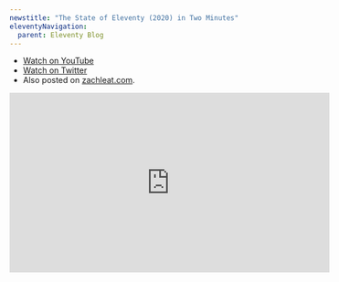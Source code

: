 ```yaml
---
newstitle: "The State of Eleventy (2020) in Two Minutes"
eleventyNavigation:
  parent: Eleventy Blog
---
```


* [Watch on YouTube](https://www.youtube-nocookie.com/embed/ix5mPa6D7ZA)
* [Watch on Twitter](https://twitter.com/zachleat/status/1316784869540851713)
* Also posted on [zachleat.com](https://www.zachleat.com/web/jamsnack/).

<iframe width="560" height="315" src="https://www.youtube-nocookie.com/embed/ix5mPa6D7ZA" title="YouTube video player" frameborder="0" allow="accelerometer; autoplay; clipboard-write; encrypted-media; gyroscope; picture-in-picture" allowfullscreen></iframe>

